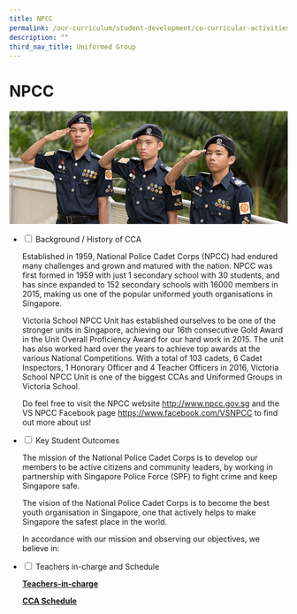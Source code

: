 ```yaml
---
title: NPCC
permalink: /our-curriculum/student-development/co-curricular-activities/uniformed-groups/npcc/
description: ""
third_nav_title: Uniformed Group
---
```

# **NPCC**

![](/images/NPCC.jpg)


<ul class="jekyllcodex_accordion">
  <li>
    <input type="checkbox" id="accordion1">
    <label for="accordion1">Background / History of CCA</label>
    <div>
      <p>Established in 1959, National Police Cadet Corps (NPCC) had endured many challenges and grown and matured with the nation. NPCC was first formed in 1959 with just 1 secondary school with 30 students, and has since expanded to 152 secondary schools with 16000 members in 2015, making us one of the popular uniformed youth organisations in Singapore.</p>
			<p>Victoria School NPCC Unit has established ourselves to be one of the stronger units in Singapore, achieving our 16th consecutive Gold Award in the Unit Overall Proficiency Award for our hard work in 2015. The unit has also worked hard over the years to achieve top awards at the various National Competitions. With a total of 103 cadets, 6 Cadet Inspectors, 1 Honorary Officer and 4 Teacher Officers in 2016, Victoria School NPCC Unit is one of the biggest CCAs and Uniformed Groups in Victoria School.</p>
			<p>Do feel free to visit the NPCC website <a href="http://www.npcc.gov.sg">http://www.npcc.gov.sg</a> and the VS NPCC Facebook page <a href="https://www.facebook.com/VSNPCC">https://www.facebook.com/VSNPCC</a> to find out more about us!</p>
    </div>
	</li>
	  <li>
    <input type="checkbox" id="accordion2">
    <label for="accordion2">Key Student Outcomes</label>
    <div>
			<p>The mission of the National Police Cadet Corps is to develop our members to be active citizens and community leaders, by working in partnership with Singapore Police Force (SPF) to fight crime and keep Singapore safe.</p>
			<p>The vision of the National Police Cadet Corps is to become the best youth organisation in Singapore, one that actively helps to make Singapore the safest place in the world.</p>
			<p>In accordance with our mission and observing our objectives, we believe in:</p>
    </div>
	</li> 
	  <li>
    <input type="checkbox" id="accordion3">
    <label for="accordion3">Teachers in-charge and Schedule</label>
    <div>
			<p><a href="/our-people/staff/cca-teachers/"><b>Teachers-in-charge</b></a></p>
			<p><a href="/cca-schedule/"><b>CCA Schedule</b></a></p>
    </div>
	</li> 
</ul>